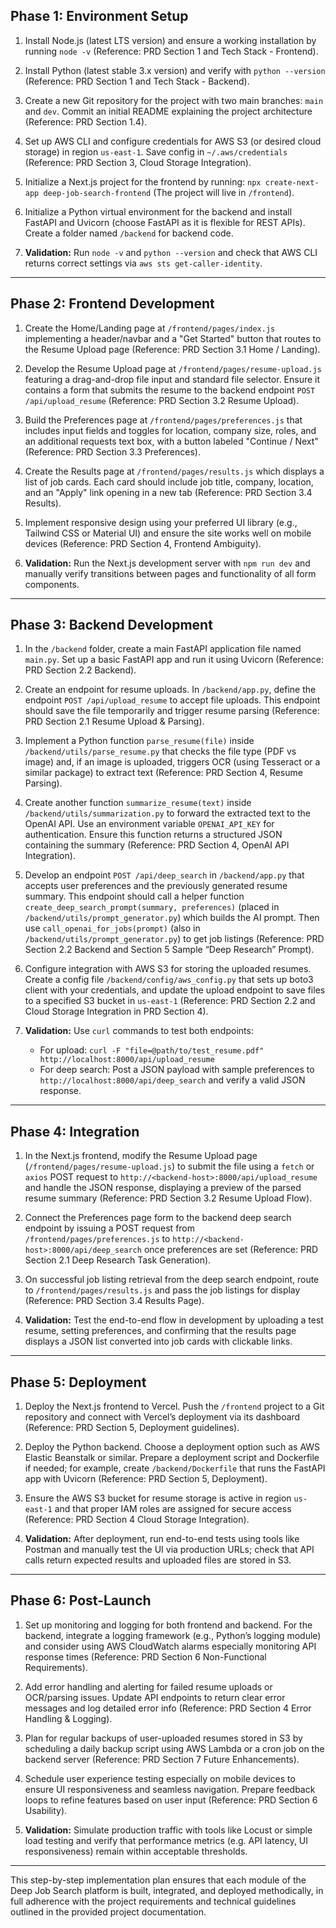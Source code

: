 ## Phase 1: Environment Setup

1. Install Node.js (latest LTS version) and ensure a working installation by running `node -v` (Reference: PRD Section 1 and Tech Stack - Frontend).

2. Install Python (latest stable 3.x version) and verify with `python --version` (Reference: PRD Section 1 and Tech Stack - Backend).

3. Create a new Git repository for the project with two main branches: `main` and `dev`. Commit an initial README explaining the project architecture (Reference: PRD Section 1.4).

4. Set up AWS CLI and configure credentials for AWS S3 (or desired cloud storage) in region `us-east-1`. Save config in `~/.aws/credentials` (Reference: PRD Section 3, Cloud Storage Integration).

5. Initialize a Next.js project for the frontend by running:
   `npx create-next-app deep-job-search-frontend`
   (The project will live in `/frontend`).

6. Initialize a Python virtual environment for the backend and install FastAPI and Uvicorn (choose FastAPI as it is flexible for REST APIs). Create a folder named `/backend` for backend code.

7. **Validation:** Run `node -v` and `python --version` and check that AWS CLI returns correct settings via `aws sts get-caller-identity`.

---

## Phase 2: Frontend Development

1. Create the Home/Landing page at `/frontend/pages/index.js` implementing a header/navbar and a "Get Started" button that routes to the Resume Upload page (Reference: PRD Section 3.1 Home / Landing).

2. Develop the Resume Upload page at `/frontend/pages/resume-upload.js` featuring a drag-and-drop file input and standard file selector. Ensure it contains a form that submits the resume to the backend endpoint `POST /api/upload_resume` (Reference: PRD Section 3.2 Resume Upload).

3. Build the Preferences page at `/frontend/pages/preferences.js` that includes input fields and toggles for location, company size, roles, and an additional requests text box, with a button labeled "Continue / Next" (Reference: PRD Section 3.3 Preferences).

4. Create the Results page at `/frontend/pages/results.js` which displays a list of job cards. Each card should include job title, company, location, and an "Apply" link opening in a new tab (Reference: PRD Section 3.4 Results).

5. Implement responsive design using your preferred UI library (e.g., Tailwind CSS or Material UI) and ensure the site works well on mobile devices (Reference: PRD Section 4, Frontend Ambiguity).

6. **Validation:** Run the Next.js development server with `npm run dev` and manually verify transitions between pages and functionality of all form components.

---

## Phase 3: Backend Development

1. In the `/backend` folder, create a main FastAPI application file named `main.py`. Set up a basic FastAPI app and run it using Uvicorn (Reference: PRD Section 2.2 Backend).

2. Create an endpoint for resume uploads. In `/backend/app.py`, define the endpoint `POST /api/upload_resume` to accept file uploads. This endpoint should save the file temporarily and trigger resume parsing (Reference: PRD Section 2.1 Resume Upload & Parsing).

3. Implement a Python function `parse_resume(file)` inside `/backend/utils/parse_resume.py` that checks the file type (PDF vs image) and, if an image is uploaded, triggers OCR (using Tesseract or a similar package) to extract text (Reference: PRD Section 4, Resume Parsing).

4. Create another function `summarize_resume(text)` inside `/backend/utils/summarization.py` to forward the extracted text to the OpenAI API. Use an environment variable `OPENAI_API_KEY` for authentication. Ensure this function returns a structured JSON containing the summary (Reference: PRD Section 4, OpenAI API Integration).

5. Develop an endpoint `POST /api/deep_search` in `/backend/app.py` that accepts user preferences and the previously generated resume summary. This endpoint should call a helper function `create_deep_search_prompt(summary, preferences)` (placed in `/backend/utils/prompt_generator.py`) which builds the AI prompt. Then use `call_openai_for_jobs(prompt)` (also in `/backend/utils/prompt_generator.py`) to get job listings (Reference: PRD Section 2.2 Backend and Section 5 Sample “Deep Research” Prompt).

6. Configure integration with AWS S3 for storing the uploaded resumes. Create a config file `/backend/config/aws_config.py` that sets up boto3 client with your credentials, and update the upload endpoint to save files to a specified S3 bucket in `us-east-1` (Reference: PRD Section 2.2 and Cloud Storage Integration in PRD Section 4).

7. **Validation:** Use `curl` commands to test both endpoints:
   - For upload: `curl -F "file=@path/to/test_resume.pdf" http://localhost:8000/api/upload_resume`
   - For deep search: Post a JSON payload with sample preferences to `http://localhost:8000/api/deep_search` and verify a valid JSON response.

---

## Phase 4: Integration

1. In the Next.js frontend, modify the Resume Upload page (`/frontend/pages/resume-upload.js`) to submit the file using a `fetch` or `axios` POST request to `http://<backend-host>:8000/api/upload_resume` and handle the JSON response, displaying a preview of the parsed resume summary (Reference: PRD Section 3.2 Resume Upload Flow).

2. Connect the Preferences page form to the backend deep search endpoint by issuing a POST request from `/frontend/pages/preferences.js` to `http://<backend-host>:8000/api/deep_search` once preferences are set (Reference: PRD Section 2.1 Deep Research Task Generation).

3. On successful job listing retrieval from the deep search endpoint, route to `/frontend/pages/results.js` and pass the job listings for display (Reference: PRD Section 3.4 Results Page).

4. **Validation:** Test the end-to-end flow in development by uploading a test resume, setting preferences, and confirming that the results page displays a JSON list converted into job cards with clickable links.

---

## Phase 5: Deployment

1. Deploy the Next.js frontend to Vercel. Push the `/frontend` project to a Git repository and connect with Vercel’s deployment via its dashboard (Reference: PRD Section 5, Deployment guidelines).

2. Deploy the Python backend. Choose a deployment option such as AWS Elastic Beanstalk or similar. Prepare a deployment script and Dockerfile if needed; for example, create `/backend/Dockerfile` that runs the FastAPI app with Uvicorn (Reference: PRD Section 5, Deployment).

3. Ensure the AWS S3 bucket for resume storage is active in region `us-east-1` and that proper IAM roles are assigned for secure access (Reference: PRD Section 4 Cloud Storage Integration).

4. **Validation:** After deployment, run end-to-end tests using tools like Postman and manually test the UI via production URLs; check that API calls return expected results and uploaded files are stored in S3.

---

## Phase 6: Post-Launch

1. Set up monitoring and logging for both frontend and backend. For the backend, integrate a logging framework (e.g., Python’s logging module) and consider using AWS CloudWatch alarms especially monitoring API response times (Reference: PRD Section 6 Non-Functional Requirements).

2. Add error handling and alerting for failed resume uploads or OCR/parsing issues. Update API endpoints to return clear error messages and log detailed error info (Reference: PRD Section 4 Error Handling & Logging).

3. Plan for regular backups of user-uploaded resumes stored in S3 by scheduling a daily backup script using AWS Lambda or a cron job on the backend server (Reference: PRD Section 7 Future Enhancements).

4. Schedule user experience testing especially on mobile devices to ensure UI responsiveness and seamless navigation. Prepare feedback loops to refine features based on user input (Reference: PRD Section 6 Usability).

5. **Validation:** Simulate production traffic with tools like Locust or simple load testing and verify that performance metrics (e.g. API latency, UI responsiveness) remain within acceptable thresholds.

---

This step-by-step implementation plan ensures that each module of the Deep Job Search platform is built, integrated, and deployed methodically, in full adherence with the project requirements and technical guidelines outlined in the provided project documentation.